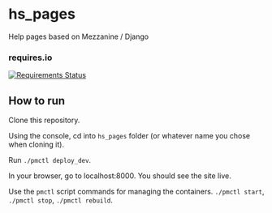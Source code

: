 # hs_pages

Help pages based on Mezzanine / Django

### requires.io

[![Requirements Status](https://requires.io/github/hydroshare/hs_pages/requirements.svg?branch=develop)](https://requires.io/github/hydroshare/hs_pages/requirements/?branch=develop)

## How to run
  Clone this repository.

  Using the console, cd into `hs_pages` folder (or whatever name you chose when cloning it).

  Run `./pmctl deploy_dev`.

  In your browser, go to localhost:8000. You should see the site live.

  Use the `pmctl` script commands for managing the containers. `./pmctl start`, `./pmctl stop`, `./pmctl rebuild`.
